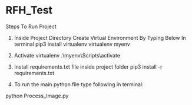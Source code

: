 # RFH_Test

Steps To Run Project

1. Inside Project Directory Create Virtual Environment By Typing Below In terminal
pip3 install virtualenv
virtualenv myenv

2. Activate virtualenv
.\myenv\Scripts\activate

3. Install requirements.txt file inside project folder
pip3 install -r requirements.txt

4. To run the main python file type following in terminal: 

python Process_Image.py
